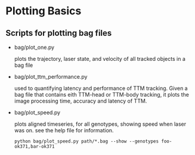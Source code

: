 # Plotting Basics

## Scripts for plotting bag files

* bag/plot_one.py
  
  plots the trajectory, laser state, and velocity of all
  tracked objects in a bag file

* bag/plot_ttm_performance.py

  used to quantifying latency and performance of TTM tracking. Given a 
  bag file that contains eith TTM-head or TTM-body tracking, it plots the
  image processing time, accuracy and latency of TTM.

* bag/plot_speed.py

  plots aligned timeseries, for all genotypes, showing speed when laser was on.
  see the help file for information.
  
  ```python bag/plot_speed.py path/*.bag --show --genotypes foo-ok371,bar-ok371```
